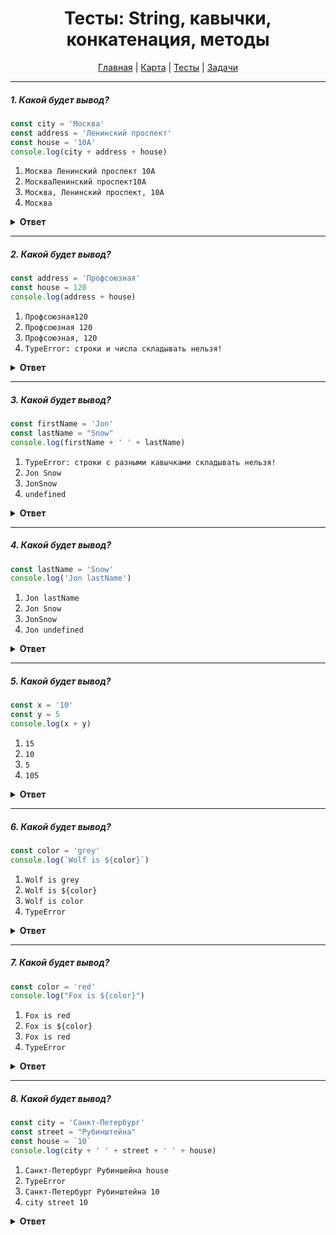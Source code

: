 <div align="center">

# Тесты: String, кавычки, конкатенация, методы

[Главная](https://github.com/dollaween/junior-roadmap/)
|
[Карта](/roadmap/README.md)
|
[Тесты](/tests/README.md)
|
[Задачи](/tasks/README.md)

</div>

---

##### 1. Какой будет вывод?

```javascript
const city = 'Москва'
const address = 'Ленинский проспект'
const house = '10А'
console.log(city + address + house)
```

1. `Москва Ленинский проспект 10А`
2. `МоскваЛенинский проспект10А`
3. `Москва, Ленинский проспект, 10А`
4. `Москва`

<details><summary><b>Ответ</b></summary>
<p>

**Ответ: 2**

Конкатенация (объединение) строк происходит без добавления символов движком "от себя" — если между строками не было пробелов или запятых — то и в итоговой строке их не будет.

</p>
</details>

---

##### 2. Какой будет вывод?

```javascript
const address = 'Профсоюзная'
const house = 120
console.log(address + house)
```

1. `Профсоюзная120`
2. `Профсоюзная 120`
3. `Профсоюзная, 120`
4. `TypeError: строки и числа складывать нельзя!`

<details><summary><b>Ответ</b></summary>
<p>

**Ответ: 1**

Строки и числа можно конкатенировать (объединять). В результате конкатенации мы получим строку.

</p>
</details>

---

##### 3. Какой будет вывод?

```javascript
const firstName = 'Jon'
const lastName = "Snow"
console.log(firstName + ' ' + lastName)
```

1. `TypeError: строки с разными кавычками складывать нельзя!`
2. `Jon Snow`
3. `JonSnow`
4. `undefined`

<details><summary><b>Ответ</b></summary>
<p>

**Ответ: 2**

Одинарные и двойные кавычки ничем не отличаются и их можно конкатенировать.

</p>
</details>

---

##### 4. Какой будет вывод?

```javascript
const lastName = 'Snow'
console.log('Jon lastName')
```

1. `Jon lastName`
2. `Jon Snow`
3. `JonSnow`
4. `Jon undefined`

<details><summary><b>Ответ</b></summary>
<p>

**Ответ: 1**

Символы в одинарных и двойных кавычках являются обычным текстом. Исключение составляет только символ обратного слэша `\`.

</p>
</details>

---

##### 5. Какой будет вывод?

```javascript
const x = '10'
const y = 5
console.log(x + y)
```

1. `15`
2. `10`
3. `5`
4. `105`

<details><summary><b>Ответ</b></summary>
<p>

**Ответ: 4**

При конкатенации, если один из операндов является строкой, то оба операнда будут приведены к строке и будут конкатенироваться как строки.

</p>
</details>

---

##### 6. Какой будет вывод?

```javascript
const color = 'grey'
console.log(`Wolf is ${color}`)
```

1. `Wolf is grey`
2. `Wolf is ${color}`
3. `Wolf is color`
4. `TypeError`

<details><summary><b>Ответ</b></summary>
<p>

**Ответ: 1**

В апострофах (обратных кавычках) можно использовать переменные, если обернуть их в конструкцию `${}`.

</p>
</details>

---

##### 7. Какой будет вывод?

```javascript
const color = 'red'
console.log("Fox is ${color}")
```

1. `Fox is red`
2. `Fox is ${color}`
3. `Fox is red`
4. `TypeError`

<details><summary><b>Ответ</b></summary>
<p>

**Ответ: 2**

Символы в одинарных и двойных кавычках являются обычным текстом. Исключение составляет только символ обратного слэша `\`.

</p>
</details>

---

##### 8. Какой будет вывод?

```javascript
const city = 'Санкт-Петербург'
const street = "Рубинштейна"
const house = `10`
console.log(city + ' ' + street + ' ' + house)
```

1. `Санкт-Петербург Рубиншейна house`
2. `TypeError`
3. `Санкт-Петербург Рубинштейна 10`
4. `city street 10`

<details><summary><b>Ответ</b></summary>
<p>

**Ответ: 3**

Конкатенировать строки в одинарных, обратных кавычках и апострофах можно.

</p>
</details>


